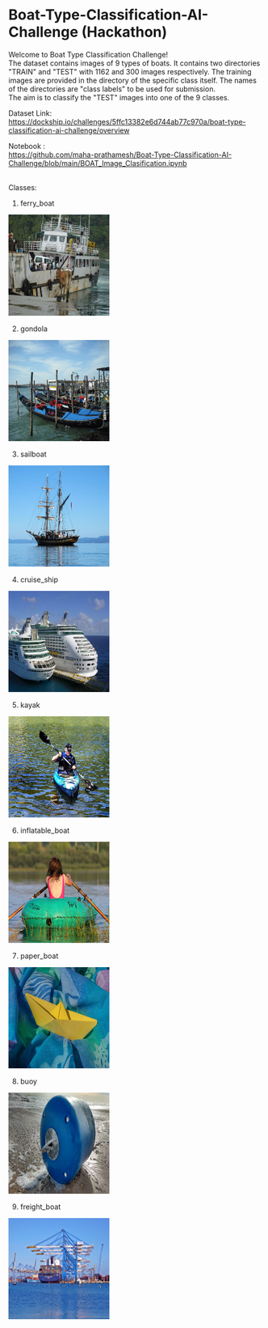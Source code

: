 # Boat-Type-Classification-AI-Challenge (Hackathon)

Welcome to Boat Type Classification Challenge! <br>
The dataset contains images of 9 types of boats. It contains two directories "TRAIN" and "TEST" with 1162 and 300 images respectively. The training images are provided in the directory of the specific class itself. The names of the directories are "class labels" to be used for submission. <br>
The aim is to classify the "TEST" images into one of the 9 classes.  <br>

Dataset Link:<br>
https://dockship.io/challenges/5ffc13382e6d744ab77c970a/boat-type-classification-ai-challenge/overview

Notebook : <br>
https://github.com/maha-prathamesh/Boat-Type-Classification-AI-Challenge/blob/main/BOAT_Image_Clasification.ipynb
<br>
<br>

Classes: <br> 
1) ferry_boat<br>
<img src = "https://github.com/maha-prathamesh/Boat-Type-Classification-AI-Challenge/blob/main/Data_Sample/ferry_boat.jpg" width="200" height="200">

2) gondola <br>
<img src = "https://github.com/maha-prathamesh/Boat-Type-Classification-AI-Challenge/blob/main/Data_Sample/gondola.jpg" width="200" height="200">

3) sailboat <br>
<img src = "https://github.com/maha-prathamesh/Boat-Type-Classification-AI-Challenge/blob/main/Data_Sample/sailboat.jpg" width="200" height="200">

4) cruise_ship <br>
<img src = "https://github.com/maha-prathamesh/Boat-Type-Classification-AI-Challenge/blob/main/Data_Sample/cruise_ship.jpg" width="200" height="200">

5) kayak <br>
<img src = "https://github.com/maha-prathamesh/Boat-Type-Classification-AI-Challenge/blob/main/Data_Sample/kayak.jpg" width="200" height="200">

6) inflatable_boat <br>
<img src = "https://github.com/maha-prathamesh/Boat-Type-Classification-AI-Challenge/blob/main/Data_Sample/inflatable_boat.jpg" width="200" height="200">

7) paper_boat <br>
<img src = "https://github.com/maha-prathamesh/Boat-Type-Classification-AI-Challenge/blob/main/Data_Sample/paper_boat.jpg" width="200" height="200">

8) buoy <br>
<img src = "https://github.com/maha-prathamesh/Boat-Type-Classification-AI-Challenge/blob/main/Data_Sample/1_Buoy.jpg" width="200" height="200">

9) freight_boat<br>
<img src = "https://github.com/maha-prathamesh/Boat-Type-Classification-AI-Challenge/blob/main/Data_Sample/freight_boat.jpg" width="200" height="200">

